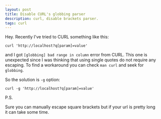 ```yaml
---
layout: post
title: Disable CURL's globbing parser
description: curl, disable brackets parser.
tags: curl
---
```


Hey. Recently I've tried to CURL something like this:

`curl 'http://localhost?q[param]=value'`

and I got `[globbing] bad range in column` error from CURL.
This one is unexpected since I was thinking that using single quotes
do not require any escaping. To find a workaround you can check `man curl` and
seek for `globbing`.

So the solution is `-g` option:

`curl -g 'http://localhost?q[param]=value'`


P.S.

Sure you can manually escape square brackets but if your url is pretty long
it can take some time.
